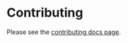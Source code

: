# Contributing

Please see the [contributing docs page](https://intel.github.io/dffml/master/contributing/index.html).
